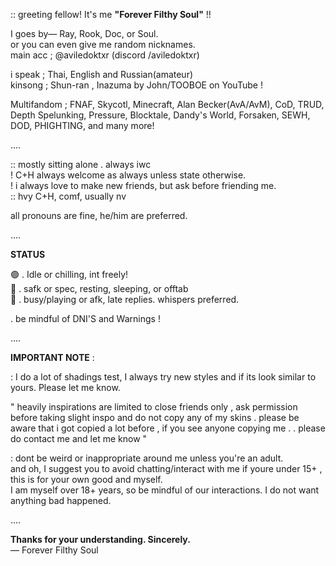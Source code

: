 :: greeting fellow! It's me **"Forever Filthy Soul"** !!


I goes by— Ray, Rook, Doc, or Soul.    
or you can even give me random nicknames.    
main acc ; @aviledoktxr (discord /aviledoktxr)      

i speak ; Thai, English and Russian(amateur)   
kinsong ; Shun-ran , Inazuma by John/TOOBOE on YouTube !    

Multifandom ; FNAF, Skycotl, Minecraft, Alan Becker(AvA/AvM), CoD, TRUD, Depth Spelunking, Pressure, Blocktale, Dandy's World, Forsaken, SEWH, DOD, PHIGHTING, and many more!
      
      
....      
       
         
:: mostly sitting alone . always iwc    
! C+H always welcome as always unless state otherwise.    
! i always love to make new friends, but ask before friending me.         
:: hvy C+H, comf, usually nv       

all pronouns are fine, he/him are preferred.
        
       
....
     
     
**STATUS**     

🟢 . Idle or chilling, int freely!     
🌙 . safk or spec, resting, sleeping, or offtab      
🚫 . busy/playing or afk, late replies. whispers preferred.    
      
       
     
. be mindful of DNI'S and Warnings !      
      
      
....


**IMPORTANT NOTE** :     
      
      
: I do a lot of shadings test, I always try new styles and if its look similar to yours. Please let me know.
       
       
        
" heavily inspirations are limited to close friends only , ask permission before taking slight inspo and do not copy any of my skins . please be aware that i got copied a lot before , if you see anyone copying me . . please do contact me and let me know "
       
        
: dont be weird or inappropriate around me unless you're an adult.       
and oh, I suggest you to avoid chatting/interact with me if youre under 15+ , this is for your own good and myself.       
I am myself over 18+ years, so be mindful of our interactions. I do not want anything bad happened.                       


        
....   
         
        
**Thanks for your understanding. Sincerely.**       
— Forever Filthy Soul       
